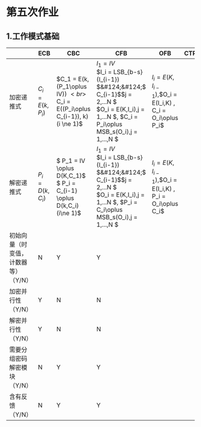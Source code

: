 # 第五次作业
## 1.工作模式基础
|                                     | ECB              | CBC                                                                           | CFB                                                                                                                                                      | OFB | CTR |
| ----------------------------------- | ---------------- | ----------------------------------------------------------------------------- | -------------------------------------------------------------------------------------------------------------------------------------------------------- | --- | --- |
| 加密递推式                          | $C_i = E(k,P_i)$ | $C_1 = E(k, (P_1\oplus IV))  $<br>$ C_i = E((P_i\oplus C_{i-1}), k)(i \ne 1)$ | $I_1 = IV$<br>$I_i = LSB_{b-s}(I_{i-1}) $&#124;&#124;$ C_{i-1}$$j = 2,...N $<br> $O_i = E(K,I_i),j = 1,...N $, $C_i = P_i\oplus MSB_s(O_i),j = 1,...,N $ |  $I_i = E(K,I_{i-1})$,$O_i = E(I_i,K) $,$ C_i = O_i\oplus P_i$   |     |
| 解密递推式                          | $P_i = D(k,C_i)$ | $ P_1 = IV \oplus D(K,C_1)$<br> $ P_i = C_{i-1} \oplus D(k,C_i)(i\ne 1)$      | $I_1 = IV$<br>$I_i = LSB_{b-s}(I_{i-1}) $&#124;&#124;$ C_{i-1}$$j = 2,...N $<br> $O_i = E(K,I_i),j = 1,...N $, $P_i = C_i\oplus MSB_s(O_i),j = 1,...,N $ |   $I_i = E(K,I_{i-1})$,$O_i = E(I_i,K) $,$ P_i = O_i\oplus C_i$  |     |
| 初始向量（时变值，计数器等）（Y/N） | N                | Y                                                                             | Y                                                                                                                                                        |     |     |
| 加密并行性（Y/N）                   | Y                | N                                                                             | N                                                                                                                                                        |     |     |
| 解密并行性（Y/N）                   | Y                | N                                                                             | N                                                                                                                                                        |     |     |
| 需要分组密码解密模块（Y/N）         | N                | Y                                                                             | Y                                                                                                                                                        |     |     |
| 含有反馈（Y/N）                     | N                | Y                                                                             | Y                                                                                                                                                        |     |     |